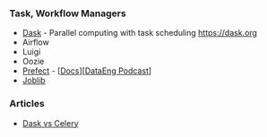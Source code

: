### Task, Workflow Managers
- [Dask](https://github.com/dask/dask) - Parallel computing with task scheduling https://dask.org
- Airflow
- Luigi
- Oozie
- [Prefect](https://github.com/PrefectHQ/prefect) - [[Docs](https://docs.prefect.io/)][[DataEng Podcast](https://www.dataengineeringpodcast.com/prefect-workflow-engine-episode-86/)]
- [Joblib](https://joblib.readthedocs.io/en/latest/)

### Articles
- [Dask vs Celery](https://matthewrocklin.com/blog/work/2016/09/13/dask-and-celery)
